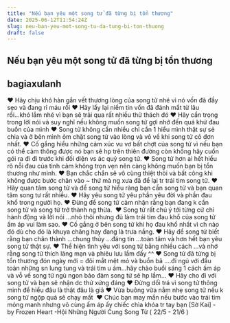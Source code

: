 ```yaml
---
title: "Nếu bạn yêu một song tử đã từng bị tổn thương"
date: 2025-06-12T11:54:24Z
slug: neu-ban-yeu-mot-song-tu-da-tung-bi-ton-thuong
draft: false
---
```


## Nếu bạn yêu một song tử đã từng bị tổn thương

## bagiaxulanh

♥ Hãy chịu khó hàn gắn vết thương lòng của song tử nhé vì nó vốn đã đầy sẹo và đang rỉ máu rồi​ 
♥ Hãy lấy lại niềm tin vốn đã đánh mất từ lâu rồi...khó lắm nhé vì bạn sẽ trải qua rất nhiều thử thách đó​ 
♥ Hãy cẩn trọng trong lời nói và suy nghĩ nếu không muốn song tử gợi nhớ đến quá khứ đau buồn của mình​ 
♥ Song tử không cần nhiều chỉ cần 1 hiểu mình thật sự sẻ chia và ở bên mình ôm chặt song tử vào lòng và vô về khi song tử cô đ​ơn nhất.​ ​♥ Cố gắng hiểu những cảm xúc vu vơ bất chợt của song tử vì nếu bạn có thể cảm thông được nó bạn sẽ hp trên thiên đường còn không hãy cuốn gói ra đi đi trước khi đối diện vs ác quỷ song tử.​ ​♥ Song tử hơn ai hết hiểu rõ nỗi đau của tình cảm không trọn vẹn nên càng không muốn bạn bị tổn thương như mình.​ ​♥ Bạn chắc chắn sẽ vô cùng thiệt thòi và bất công khi không được bước chân vào ~ thứ mà ng xưa đã để lại tr trái tim song tử.​ ​♥ Hãy quan tâm song tử và để song tử hiểu ràng bạn cần song tử và bạn quan tâm song tư rất nhiều.​ ​♥ Hãy yêu song tử yêu phần yêu đời và phần đau khổ trong người họ.​ ​♥ Đừng để song tử cảm nhận rằng bạn đang k cần song tử và song tử trở thành ng thừa. ​ ​♥ Song tử rất chú ý tới từng cử chỉ hành động và lời nói ...nhỏ thôi nhưng đủ làm trái tim đau khổ của song tử ấm áp vui làm sao.​ ​♥ Cố gắng ở bên song tử khi họ đau khổ nhất vì ch nào đó dù cho đó là khuya chăng hay đang là trưa nắng.​ ​♥ Hãy để song tử biết rằng bạn chân thành ...chung thủy ...đáng tin ...toàn tâm và hơn hết bạn yêu song tử thật sự.​ ​♥ Thể hiện tình yêu với song tử bằng nhiều cách ...và nhớ rằng song tử thích lãng mạn và phiêu lưu lắm đấy ^^​ ​♥ Song tử đã từng bị tổn thương đón ngày mới = đôi mắt mệt mỏ và buồn bã ....đi ngủ với đầu toàn những sn lung tung và trái tim u ám...hãy chào buổi sáng 1 cách ấm áp và vỗ về song tử ngủ ngon  bảo đảm song tử sẽ hp lắm...​ ​♥ Hãy cho đi với song tử và bạn sẽ nhận dc thứ xứng đáng​ ​♥ Đừng dối trá vì song tử thông minh để hiểu đâu là thật đâu là giả​ ​♥ Vừa buông vừa nắm nhẹ song tử nếu k song tử ngộp quá sẽ chạy mất ​ ​♥ Chúc bạn may mắn nếu bước vào trái tim mỏng manh nhưng vô cùng ấm áp ấy chiếc chìa khóa tr tay bạn​ 
[Sờ Kai] - by Frozen Heart -Hội Những Người Cung Song Tử ( 22/5 - 21/6 )​